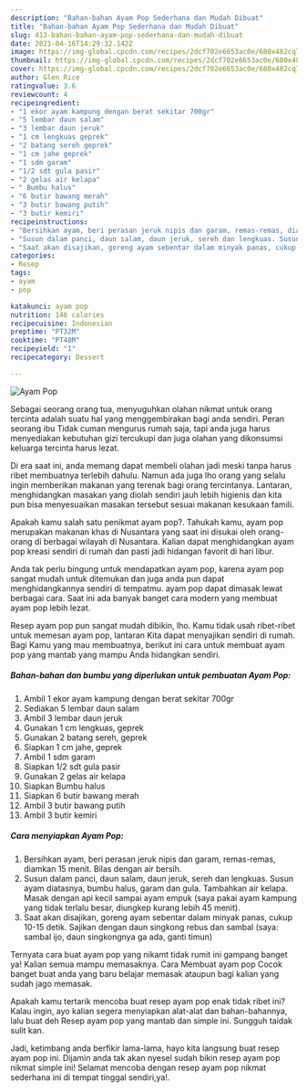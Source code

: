 ```yaml
---
description: "Bahan-bahan Ayam Pop Sederhana dan Mudah Dibuat"
title: "Bahan-bahan Ayam Pop Sederhana dan Mudah Dibuat"
slug: 413-bahan-bahan-ayam-pop-sederhana-dan-mudah-dibuat
date: 2021-04-16T14:29:32.142Z
image: https://img-global.cpcdn.com/recipes/2dcf702e6653ac0e/680x482cq70/ayam-pop-foto-resep-utama.jpg
thumbnail: https://img-global.cpcdn.com/recipes/2dcf702e6653ac0e/680x482cq70/ayam-pop-foto-resep-utama.jpg
cover: https://img-global.cpcdn.com/recipes/2dcf702e6653ac0e/680x482cq70/ayam-pop-foto-resep-utama.jpg
author: Glen Rice
ratingvalue: 3.6
reviewcount: 4
recipeingredient:
- "1 ekor ayam kampung dengan berat sekitar 700gr"
- "5 lembar daun salam"
- "3 lembar daun jeruk"
- "1 cm lengkuas geprek"
- "2 batang sereh geprek"
- "1 cm jahe geprek"
- "1 sdm garam"
- "1/2 sdt gula pasir"
- "2 gelas air kelapa"
- " Bumbu halus"
- "6 butir bawang merah"
- "3 butir bawang putih"
- "3 butir kemiri"
recipeinstructions:
- "Bersihkan ayam, beri perasan jeruk nipis dan garam, remas-remas, diamkan 15 menit. Bilas dengan air bersih."
- "Susun dalam panci, daun salam, daun jeruk, sereh dan lengkuas. Susun ayam diatasnya, bumbu halus, garam dan gula. Tambahkan air kelapa. Masak dengan api kecil sampai ayam empuk (saya pakai ayam kampung yang tidak terlalu besar, diungkep kurang lebih 45 menit)."
- "Saat akan disajikan, goreng ayam sebentar dalam minyak panas, cukup 10-15 detik. Sajikan dengan daun singkong rebus dan sambal (saya: sambal ijo, daun singkongnya ga ada, ganti timun)"
categories:
- Resep
tags:
- ayam
- pop

katakunci: ayam pop 
nutrition: 146 calories
recipecuisine: Indonesian
preptime: "PT32M"
cooktime: "PT48M"
recipeyield: "1"
recipecategory: Dessert

---
```



![Ayam Pop](https://img-global.cpcdn.com/recipes/2dcf702e6653ac0e/680x482cq70/ayam-pop-foto-resep-utama.jpg)

Sebagai seorang orang tua, menyuguhkan olahan nikmat untuk orang tercinta adalah suatu hal yang menggembirakan bagi anda sendiri. Peran seorang ibu Tidak cuman mengurus rumah saja, tapi anda juga harus menyediakan kebutuhan gizi tercukupi dan juga olahan yang dikonsumsi keluarga tercinta harus lezat.

Di era  saat ini, anda memang dapat membeli olahan jadi meski tanpa harus ribet membuatnya terlebih dahulu. Namun ada juga lho orang yang selalu ingin memberikan makanan yang terenak bagi orang tercintanya. Lantaran, menghidangkan masakan yang diolah sendiri jauh lebih higienis dan kita pun bisa menyesuaikan masakan tersebut sesuai makanan kesukaan famili. 



Apakah kamu salah satu penikmat ayam pop?. Tahukah kamu, ayam pop merupakan makanan khas di Nusantara yang saat ini disukai oleh orang-orang di berbagai wilayah di Nusantara. Kalian dapat menghidangkan ayam pop kreasi sendiri di rumah dan pasti jadi hidangan favorit di hari libur.

Anda tak perlu bingung untuk mendapatkan ayam pop, karena ayam pop sangat mudah untuk ditemukan dan juga anda pun dapat menghidangkannya sendiri di tempatmu. ayam pop dapat dimasak lewat berbagai cara. Saat ini ada banyak banget cara modern yang membuat ayam pop lebih lezat.

Resep ayam pop pun sangat mudah dibikin, lho. Kamu tidak usah ribet-ribet untuk memesan ayam pop, lantaran Kita dapat menyajikan sendiri di rumah. Bagi Kamu yang mau membuatnya, berikut ini cara untuk membuat ayam pop yang mantab yang mampu Anda hidangkan sendiri.

<!--inarticleads1-->

##### Bahan-bahan dan bumbu yang diperlukan untuk pembuatan Ayam Pop:

1. Ambil 1 ekor ayam kampung dengan berat sekitar 700gr
1. Sediakan 5 lembar daun salam
1. Ambil 3 lembar daun jeruk
1. Gunakan 1 cm lengkuas, geprek
1. Gunakan 2 batang sereh, geprek
1. Siapkan 1 cm jahe, geprek
1. Ambil 1 sdm garam
1. Siapkan 1/2 sdt gula pasir
1. Gunakan 2 gelas air kelapa
1. Siapkan  Bumbu halus
1. Siapkan 6 butir bawang merah
1. Ambil 3 butir bawang putih
1. Ambil 3 butir kemiri




<!--inarticleads2-->

##### Cara menyiapkan Ayam Pop:

1. Bersihkan ayam, beri perasan jeruk nipis dan garam, remas-remas, diamkan 15 menit. Bilas dengan air bersih.
1. Susun dalam panci, daun salam, daun jeruk, sereh dan lengkuas. Susun ayam diatasnya, bumbu halus, garam dan gula. Tambahkan air kelapa. Masak dengan api kecil sampai ayam empuk (saya pakai ayam kampung yang tidak terlalu besar, diungkep kurang lebih 45 menit).
1. Saat akan disajikan, goreng ayam sebentar dalam minyak panas, cukup 10-15 detik. Sajikan dengan daun singkong rebus dan sambal (saya: sambal ijo, daun singkongnya ga ada, ganti timun)




Ternyata cara buat ayam pop yang nikamt tidak rumit ini gampang banget ya! Kalian semua mampu memasaknya. Cara Membuat ayam pop Cocok banget buat anda yang baru belajar memasak ataupun bagi kalian yang sudah jago memasak.

Apakah kamu tertarik mencoba buat resep ayam pop enak tidak ribet ini? Kalau ingin, ayo kalian segera menyiapkan alat-alat dan bahan-bahannya, lalu buat deh Resep ayam pop yang mantab dan simple ini. Sungguh taidak sulit kan. 

Jadi, ketimbang anda berfikir lama-lama, hayo kita langsung buat resep ayam pop ini. Dijamin anda tak akan nyesel sudah bikin resep ayam pop nikmat simple ini! Selamat mencoba dengan resep ayam pop nikmat sederhana ini di tempat tinggal sendiri,ya!.

